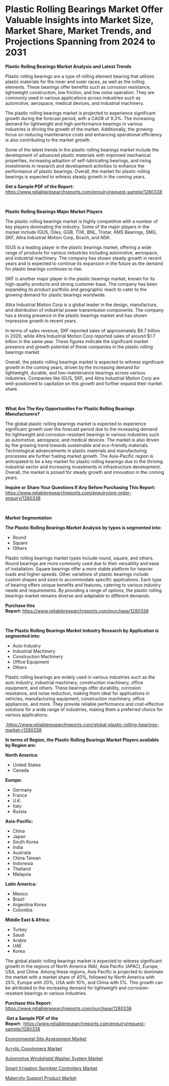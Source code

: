 <p><h1>Plastic Rolling Bearings Market Offer Valuable Insights into Market Size, Market Share, Market Trends, and Projections Spanning from 2024 to 2031</h1></p><p><strong>Plastic Rolling Bearings Market Analysis and Latest Trends</strong></p>
<p><p>Plastic rolling bearings are a type of rolling element bearing that utilizes plastic materials for the inner and outer races, as well as the rolling elements. These bearings offer benefits such as corrosion resistance, lightweight construction, low friction, and low noise operation. They are commonly used in various applications across industries such as automotive, aerospace, medical devices, and industrial machinery.</p><p>The plastic rolling bearings market is projected to experience significant growth during the forecast period, with a CAGR of 9.3%. The increasing demand for lightweight and high-performance bearings in various industries is driving the growth of the market. Additionally, the growing focus on reducing maintenance costs and enhancing operational efficiency is also contributing to the market growth.</p><p>Some of the latest trends in the plastic rolling bearings market include the development of advanced plastic materials with improved mechanical properties, increasing adoption of self-lubricating bearings, and rising investments in research and development activities to enhance the performance of plastic bearings. Overall, the market for plastic rolling bearings is expected to witness steady growth in the coming years.</p></p>
<p><strong>Get a Sample PDF of the Report:&nbsp;</strong> <a href="https://www.reliableresearchreports.com/enquiry/request-sample/1280338">https://www.reliableresearchreports.com/enquiry/request-sample/1280338</a></p>
<p>&nbsp;</p>
<p><strong>Plastic Rolling Bearings Major Market Players</strong></p>
<p><p>The plastic rolling bearings market is highly competitive with a number of key players dominating the industry. Some of the major players in the market include IGUS, Oiles, GGB, TOK, BNL, Tristar, KMS Bearings, SMG, SKF, Altra Industrial Motion Corp, Bosch, and NSK.</p><p>IGUS is a leading player in the plastic bearings market, offering a wide range of products for various industries including automotive, aerospace, and industrial machinery. The company has shown steady growth in recent years and is expected to continue its expansion in the future as the demand for plastic bearings continues to rise.</p><p>SKF is another major player in the plastic bearings market, known for its high-quality products and strong customer base. The company has been expanding its product portfolio and geographic reach to cater to the growing demand for plastic bearings worldwide.</p><p>Altra Industrial Motion Corp is a global leader in the design, manufacture, and distribution of industrial power transmission components. The company has a strong presence in the plastic bearings market and has shown impressive growth in recent years.</p><p>In terms of sales revenue, SKF reported sales of approximately $9.7 billion in 2020, while Altra Industrial Motion Corp reported sales of around $1.7 billion in the same year. These figures indicate the significant market presence and growth potential of these companies in the plastic rolling bearings market.</p><p>Overall, the plastic rolling bearings market is expected to witness significant growth in the coming years, driven by the increasing demand for lightweight, durable, and low-maintenance bearings across various industries. Companies like IGUS, SKF, and Altra Industrial Motion Corp are well-positioned to capitalize on this growth and further expand their market share.</p></p>
<p>&nbsp;</p>
<p><strong>What Are The Key Opportunities For Plastic Rolling Bearings Manufacturers?</strong></p>
<p><p>The global plastic rolling bearings market is expected to experience significant growth over the forecast period due to the increasing demand for lightweight and corrosion-resistant bearings in various industries such as automotive, aerospace, and medical devices. The market is also driven by the growing trend towards sustainable and eco-friendly materials. Technological advancements in plastic materials and manufacturing processes are further fueling market growth. The Asia-Pacific region is anticipated to be a key market for plastic rolling bearings due to the thriving industrial sector and increasing investments in infrastructure development. Overall, the market is poised for steady growth and innovation in the coming years.</p></p>
<p><strong>Inquire or Share Your Questions If Any Before Purchasing This Report:</strong> <a href="https://www.reliableresearchreports.com/enquiry/pre-order-enquiry/1280338">https://www.reliableresearchreports.com/enquiry/pre-order-enquiry/1280338</a></p>
<p>&nbsp;</p>
<p><strong>Market Segmentation</strong></p>
<p><strong>The Plastic Rolling Bearings Market Analysis by types is segmented into:</strong></p>
<p><ul><li>Round</li><li>Square</li><li>Others</li></ul></p>
<p><p>Plastic rolling bearings market types include round, square, and others. Round bearings are more commonly used due to their versatility and ease of installation. Square bearings offer a more stable platform for heavier loads and higher speeds. Other variations of plastic bearings include custom shapes and sizes to accommodate specific applications. Each type of bearing offers unique benefits and features, catering to various industry needs and requirements. By providing a range of options, the plastic rolling bearings market remains diverse and adaptable to different demands.</p></p>
<p><strong>Purchase this Report:&nbsp;</strong><a href="https://www.reliableresearchreports.com/purchase/1280338">https://www.reliableresearchreports.com/purchase/1280338</a></p>
<p>&nbsp;</p>
<p><strong>The Plastic Rolling Bearings Market Industry Research by Application is segmented into:</strong></p>
<p><ul><li>Auto Industry</li><li>Industrial Machinery</li><li>Construction Machinery</li><li>Office Equipment</li><li>Others</li></ul></p>
<p><p>Plastic rolling bearings are widely used in various industries such as the auto industry, industrial machinery, construction machinery, office equipment, and others. These bearings offer durability, corrosion resistance, and noise reduction, making them ideal for applications in vehicles, manufacturing equipment, construction machinery, office appliances, and more. They provide reliable performance and cost-effective solutions for a wide range of industries, making them a preferred choice for various applications.</p></p>
<p><a href="https://www.reliableresearchreports.com/global-plastic-rolling-bearings-market-r1280338">&nbsp;https://www.reliableresearchreports.com/global-plastic-rolling-bearings-market-r1280338</a></p>
<p><strong>In terms of Region, the Plastic Rolling Bearings Market Players available by Region are:</strong></p>
<p>
    <p> <strong> North America: </strong>
        <ul>
            <li>United States</li>
            <li>Canada</li>
        </ul>
        </p> 
    <p> <strong> Europe: </strong>
        <ul>
            <li>Germany</li>
            <li>France</li>
            <li>U.K.</li>
            <li>Italy</li>
            <li>Russia</li>
        </ul>
        </p> 
    <p> <strong> Asia-Pacific: </strong>
        <ul>
            <li>China</li>
            <li>Japan</li>
            <li>South Korea</li>
            <li>India</li>
            <li>Australia</li>
            <li>China Taiwan</li>
            <li>Indonesia</li>
            <li>Thailand</li>
            <li>Malaysia</li>
        </ul>
        </p> 
    <p> <strong> Latin America: </strong>
        <ul>
            <li>Mexico</li>
            <li>Brazil</li>
            <li>Argentina Korea</li>
            <li>Colombia</li>
        </ul>
        </p> 
    <p> <strong> Middle East & Africa: </strong>
        <ul>
            <li>Turkey</li>
            <li>Saudi</li>
            <li>Arabia</li>
            <li>UAE</li>
            <li>Korea</li>
        </ul>
    </p>
    </p>
<p><p>The global plastic rolling bearings market is expected to witness significant growth in the regions of North America (NA), Asia Pacific (APAC), Europe, USA, and China. Among these regions, Asia Pacific is projected to dominate the market with a market share of 40%, followed by North America with 25%, Europe with 20%, USA with 10%, and China with 5%. This growth can be attributed to the increasing demand for lightweight and corrosion-resistant bearings in various industries.</p></p>
<p><strong>Purchase this Report: </strong><a href="https://www.reliableresearchreports.com/purchase/1280338">https://www.reliableresearchreports.com/purchase/1280338</a></p>
<p>&nbsp;<strong>Get a Sample PDF of the Report:&nbsp;&nbsp;</strong><a href="https://www.reliableresearchreports.com/enquiry/request-sample/1280338">https://www.reliableresearchreports.com/enquiry/request-sample/1280338</a></p>
<p><strong></strong></p>
<p><p><a href="https://issuu.com/reportprime-2/docs/environmental-site-assessment-market-size-2030.ppt">Environmental Site Assessment Market</a></p><p><a href="https://medium.com/@michael.parsons65654/acrylic-copolymers-market-forecast-global-market-trends-and-analysis-from-2024-to-2031-covered-in-613fe4fd25c2">Acrylic Copolymers Market</a></p><p><a href="https://www.linkedin.com/pulse/automotive-windshield-washer-system-market-global-regional-okyae">Automotive Windshield Washer System Market</a></p><p><a href="https://github.com/angeliabkratze/Market-Research-Report-List-2/blob/main/smart-irrigation-sprinkler-controllers-market.md">Smart Irrigation Sprinkler Controllers Market</a></p><p><a href="https://www.linkedin.com/pulse/global-maternity-support-product-market-exploring-share-trends-5p8ce">Maternity Support Product Market</a></p></p>